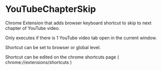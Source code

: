 # YouTubeChapterSkip

Chrome Extension that adds browser keyboard shortcut to skip to next chapter of YouTube video. 

Only executes if there is 1 YouTube video tab open in the current window.

Shortcut can be set to browser or global level. 

Shortcut can be edited on the chrome shortcuts page ( chrome://extensions/shortcuts )
